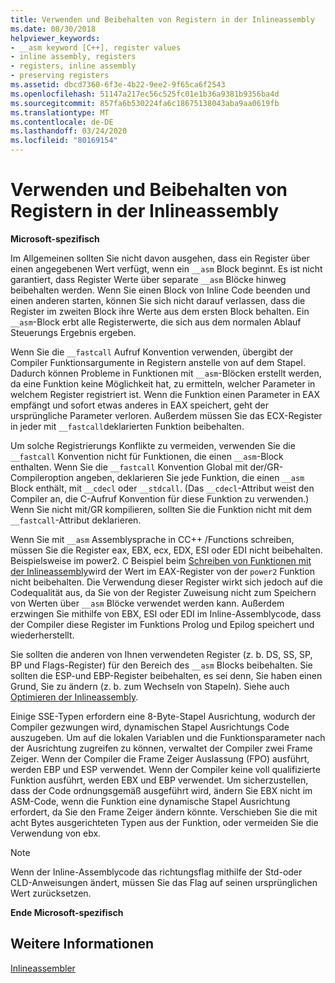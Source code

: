 ```yaml
---
title: Verwenden und Beibehalten von Registern in der Inlineassembly
ms.date: 08/30/2018
helpviewer_keywords:
- __asm keyword [C++], register values
- inline assembly, registers
- registers, inline assembly
- preserving registers
ms.assetid: dbcd7360-6f3e-4b22-9ee2-9f65ca6f2543
ms.openlocfilehash: 51147a217ec56c525fc01e1b36a9381b9356ba4d
ms.sourcegitcommit: 857fa6b530224fa6c18675138043aba9aa0619fb
ms.translationtype: MT
ms.contentlocale: de-DE
ms.lasthandoff: 03/24/2020
ms.locfileid: "80169154"
---
```

# <a name="using-and-preserving-registers-in-inline-assembly"></a>Verwenden und Beibehalten von Registern in der Inlineassembly

**Microsoft-spezifisch**

Im Allgemeinen sollten Sie nicht davon ausgehen, dass ein Register über einen angegebenen Wert verfügt, wenn ein `__asm` Block beginnt. Es ist nicht garantiert, dass Register Werte über separate `__asm` Blöcke hinweg beibehalten werden. Wenn Sie einen Block von Inline Code beenden und einen anderen starten, können Sie sich nicht darauf verlassen, dass die Register im zweiten Block ihre Werte aus dem ersten Block behalten. Ein `__asm`-Block erbt alle Registerwerte, die sich aus dem normalen Ablauf Steuerungs Ergebnis ergeben.

Wenn Sie die `__fastcall` Aufruf Konvention verwenden, übergibt der Compiler Funktionsargumente in Registern anstelle von auf dem Stapel. Dadurch können Probleme in Funktionen mit `__asm`-Blöcken erstellt werden, da eine Funktion keine Möglichkeit hat, zu ermitteln, welcher Parameter in welchem Register registriert ist. Wenn die Funktion einen Parameter in EAX empfängt und sofort etwas anderes in EAX speichert, geht der ursprüngliche Parameter verloren. Außerdem müssen Sie das ECX-Register in jeder mit `__fastcall`deklarierten Funktion beibehalten.

Um solche Registrierungs Konflikte zu vermeiden, verwenden Sie die `__fastcall` Konvention nicht für Funktionen, die einen `__asm`-Block enthalten. Wenn Sie die `__fastcall` Konvention Global mit der/GR-Compileroption angeben, deklarieren Sie jede Funktion, die einen `__asm` Block enthält, mit `__cdecl` oder `__stdcall`. (Das `__cdecl`-Attribut weist den Compiler an, die C-Aufruf Konvention für diese Funktion zu verwenden.) Wenn Sie nicht mit/GR kompilieren, sollten Sie die Funktion nicht mit dem `__fastcall`-Attribut deklarieren.

Wenn Sie mit `__asm` Assemblysprache in CC++ /Functions schreiben, müssen Sie die Register eax, EBX, ecx, EDX, ESI oder EDI nicht beibehalten. Beispielsweise im power2. C Beispiel beim [Schreiben von Funktionen mit der Inlineassembly](../../assembler/inline/writing-functions-with-inline-assembly.md)wird der Wert im EAX-Register von der `power2` Funktion nicht beibehalten. Die Verwendung dieser Register wirkt sich jedoch auf die Codequalität aus, da Sie von der Register Zuweisung nicht zum Speichern von Werten über `__asm` Blöcke verwendet werden kann. Außerdem erzwingen Sie mithilfe von EBX, ESI oder EDI im Inline-Assemblycode, dass der Compiler diese Register im Funktions Prolog und Epilog speichert und wiederherstellt.

Sie sollten die anderen von Ihnen verwendeten Register (z. b. DS, SS, SP, BP und Flags-Register) für den Bereich des `__asm` Blocks beibehalten. Sie sollten die ESP-und EBP-Register beibehalten, es sei denn, Sie haben einen Grund, Sie zu ändern (z. b. zum Wechseln von Stapeln). Siehe auch [Optimieren der Inlineassembly](../../assembler/inline/optimizing-inline-assembly.md).

Einige SSE-Typen erfordern eine 8-Byte-Stapel Ausrichtung, wodurch der Compiler gezwungen wird, dynamischen Stapel Ausrichtungs Code auszugeben. Um auf die lokalen Variablen und die Funktionsparameter nach der Ausrichtung zugreifen zu können, verwaltet der Compiler zwei Frame Zeiger.  Wenn der Compiler die Frame Zeiger Auslassung (FPO) ausführt, werden EBP und ESP verwendet.  Wenn der Compiler keine voll qualifizierte Funktion ausführt, werden EBX und EBP verwendet. Um sicherzustellen, dass der Code ordnungsgemäß ausgeführt wird, ändern Sie EBX nicht im ASM-Code, wenn die Funktion eine dynamische Stapel Ausrichtung erfordert, da Sie den Frame Zeiger ändern könnte. Verschieben Sie die mit acht Bytes ausgerichteten Typen aus der Funktion, oder vermeiden Sie die Verwendung von ebx.

> [!NOTE]
>  Wenn der Inline-Assemblycode das richtungsflag mithilfe der Std-oder CLD-Anweisungen ändert, müssen Sie das Flag auf seinen ursprünglichen Wert zurücksetzen.

**Ende Microsoft-spezifisch**

## <a name="see-also"></a>Weitere Informationen

[Inlineassembler](../../assembler/inline/inline-assembler.md)<br/>
